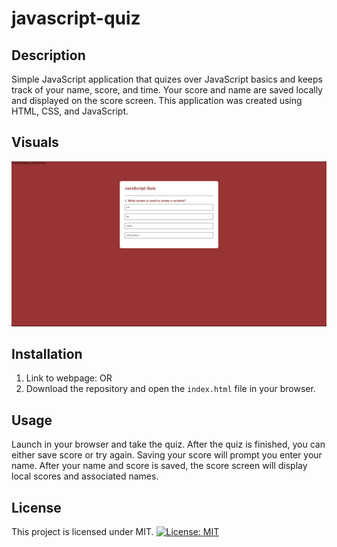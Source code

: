 # javascript-quiz

## Description
Simple JavaScript application that quizes over JavaScript basics and keeps track of your name, score, and time.
Your score and name are saved locally and displayed on the score screen.
This application was created using HTML, CSS, and JavaScript.

## Visuals

<img src="./img/jsQuiz.PNG" alt="screenshot of application">

## Installation

1. Link to webpage: 
OR  
2. Download the repository and open the `index.html` file in your browser.

## Usage
Launch in your browser and take the quiz. After the quiz is finished, you can either save score or try again. 
Saving your score will prompt you enter your name.
After your name and score is saved, the score screen will display local scores and associated names. 

## License
This project is licensed under MIT. 
[![License: MIT](https://img.shields.io/badge/License-MIT-yellow.svg)](https://opensource.org/licenses/MIT)
